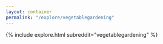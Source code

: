 ```yaml
---
layout: container
permalink: "/explore/vegetablegardening"
---
```


<link rel="stylesheet" type="text/css" href="/static/css/explore.css">
{% include explore.html subreddit="vegetablegardening" %}
